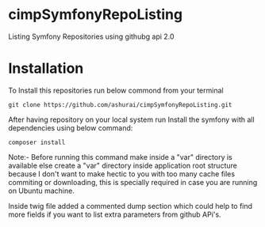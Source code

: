 # cimpSymfonyRepoListing
Listing Symfony Repositories using githubg api 2.0

# Installation
To Install this repositories run below commond from your terminal

`git clone https://github.com/ashurai/cimpSymfonyRepoListing.git`

After having repository on your local system run Install the symfony with all dependencies using below command:

`composer install `

Note:- Before running this command make inside a "var" directory is available else create a "var" directory inside application root structure because I don't want to make hectic to you with too many cache files commiting or downloading, this is specially required in case you are running on Ubuntu machine.

Inside twig file added a commented dump section which could help to find more fields if you want to list extra parameters from github APi's.
